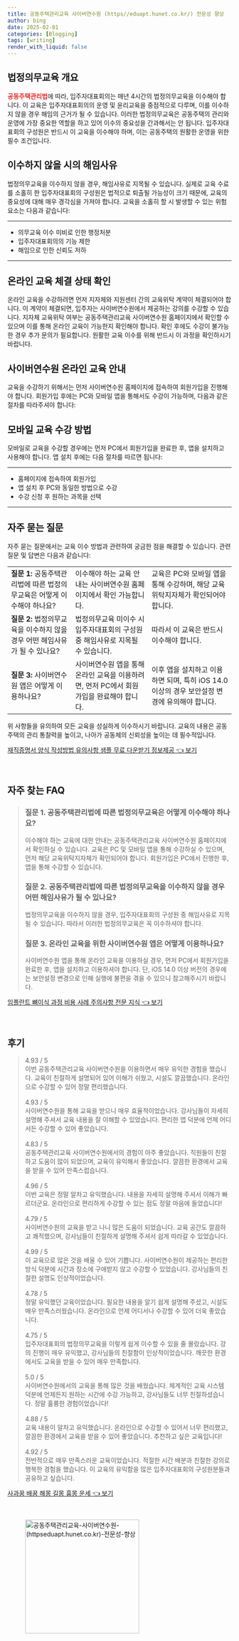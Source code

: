 ```yaml
---
title: 공동주택관리교육 사이버연수원 (https//eduapt.hunet.co.kr/) 전문성 향상
author: bing
date: 2025-02-01
categories: [Blogging]
tags: [writing]
render_with_liquid: false
---
```



<h2 id='법정의무교육 개요'>법정의무교육 개요</h2>

<p><b><span style="color: #ee2323;">공동주택관리법</span></b>에 따라, 입주자대표회의는 매년 4시간의 법정의무교육을 이수해야 합니다. 이 교육은 입주자대표회의의 운영 및 윤리교육을 중점적으로 다루며, 이를 이수하지 않을 경우 해임의 근거가 될 수 있습니다. 이러한 법정의무교육은 공동주택의 관리와 운영에 가장 중요한 역할을 하고 있어 이수의 중요성을 간과해서는 안 됩니다. 입주자대표회의 구성원은 반드시 이 교육을 이수해야 하며, 이는 공동주택의 원활한 운영을 위한 필수 조건입니다.</p>

<h2 id='이수하지 않을 시의 해임사유'>이수하지 않을 시의 해임사유</h2>

<p>법정의무교육을 이수하지 않을 경우, 해임사유로 지목될 수 있습니다. 실제로 교육 수료를 소홀히 한 입주자대표회의 구성원은 법적으로 퇴출될 가능성이 크기 때문에, 교육의 중요성에 대해 매우 경각심을 가져야 합니다. 교육을 소홀히 할 시 발생할 수 있는 위험 요소는 다음과 같습니다:</p>

<hr />

<ul>
    <li>의무교육 이수 미비로 인한 행정처분</li>
    <li>입주자대표회의의 기능 제한</li>
    <li>해임으로 인한 신뢰도 저하</li>
</ul>

<hr />

<h2 id='온라인 교육 체결 상태 확인'>온라인 교육 체결 상태 확인</h2>

<p>온라인 교육을 수강하려면 먼저 지자체와 지원센터 간의 교육위탁 계약이 체결되어야 합니다. 이 계약이 체결되면, 입주자는 사이버연수원에서 제공하는 강의를 수강할 수 있습니다. 지자체 교육위탁 여부는 공동주택관리교육 사이버연수원 홈페이지에서 확인할 수 있으며 이를 통해 온라인 교육이 가능한지 확인해야 합니다. 확인 후에도 수강이 불가능한 경우 추가 문의가 필요합니다. 원활한 교육 이수를 위해 반드시 이 과정을 확인하시기 바랍니다.</p>

<h2 id='사이버연수원 온라인 교육 안내'>사이버연수원 온라인 교육 안내</h2>

<p>교육을 수강하기 위해서는 먼저 사이버연수원 홈페이지에 접속하여 회원가입을 진행해야 합니다. 회원가입 후에는 PC와 모바일 앱을 통해서도 수강이 가능하며, 다음과 같은 절차를 따라주셔야 합니다:</p>

<h2 id='모바일 교육 수강 방법'>모바일 교육 수강 방법</h2>

<p>모바일로 교육을 수강할 경우에는 먼저 PC에서 회원가입을 완료한 후, 앱을 설치하고 사용해야 합니다. 앱 설치 후에는 다음 절차를 따르면 됩니다:</p>

<hr />

<ul>
    <li>홈페이지에 접속하여 회원가입</li>
    <li>앱 설치 후 PC와 동일한 방법으로 수강</li>
    <li>수강 신청 후 원하는 과목을 선택</li>
</ul>

<hr />

<h2 id='자주 묻는 질문'>자주 묻는 질문</h2>

<p>자주 묻는 질문에서는 교육 이수 방법과 관련하여 궁금한 점을 해결할 수 있습니다. 관련 질문 및 답변은 다음과 같습니다:</p>

<table>
    <tr>
        <td><b>질문 1:</b> 공동주택관리법에 따른 법정의무교육은 어떻게 이수해야 하나요?</td>
        <td>이수해야 하는 교육 안내는 사이버연수원 홈페이지에서 확인 가능합니다.</td>
        <td>교육은 PC와 모바일 앱을 통해 수강하며, 해당 교육위탁지자체가 확인되어야 합니다.</td>
    </tr>
    <tr>
        <td><b>질문 2:</b> 법정의무교육을 이수하지 않을 경우 어떤 해임사유가 될 수 있나요?</td>
        <td>법정의무교육 미이수 시 입주자대표회의 구성원 중 해임사유로 지목될 수 있습니다.</td>
        <td>따라서 이 교육은 반드시 이수해야 합니다.</td>
    </tr>
    <tr>
        <td><b>질문 3:</b> 사이버연수원 앱은 어떻게 이용하나요?</td>
        <td>사이버연수원 앱을 통해 온라인 교육을 이용하려면, 먼저 PC에서 회원가입을 완료해야 합니다.</td>
        <td>이후 앱을 설치하고 이용하면 되며, 특히 iOS 14.0 이상의 경우 보안설정 변경에 유의해야 합니다.</td>
    </tr>
</table>

<p>위 사항들을 유의하여 모든 교육을 성실하게 이수하시기 바랍니다. 교육의 내용은 공동주택의 관리 통찰력을 높이고, 나아가 공동체의 신뢰성을 높이는 데 필수적입니다.</p>


<p><a class="click-button" title="재직증명서 양식 작성방법 유의사항 샘플 무료 다운받기 정보제공" href="https://afficreate.github.io/posts/%EC%9E%AC%EC%A7%81%EC%A6%9D%EB%AA%85%EC%84%9C-%EC%96%91%EC%8B%9D-%EC%9E%91%EC%84%B1%EB%B0%A9%EB%B2%95-%EC%9C%A0%EC%9D%98%EC%82%AC%ED%95%AD-%EC%83%98%ED%94%8C-%EB%AC%B4%EB%A3%8C-%EB%8B%A4%EC%9A%B4%EB%B0%9B%EA%B8%B0-%EC%A0%95%EB%B3%B4%EC%A0%9C%EA%B3%B5/" rel="dofollow">재직증명서 양식 작성방법 유의사항 샘플 무료 다운받기 정보제공 👈 보기</a></p><br>
<h2 id='자주_찾는_FAQ'>자주 찾는 FAQ</h2>
<div itemscope="" itemtype="https://schema.org/FAQPage"> 
<blockquote> 
<div itemscope="" itemprop="mainEntity" itemtype="https://schema.org/Question"> 
<h3 itemprop="name">질문 1. 공동주택관리법에 따른 법정의무교육은 어떻게 이수해야 하나요?</h3> 
<div itemscope="" itemprop="acceptedAnswer" itemtype="https://schema.org/Answer"> 
<span itemprop="text"> 
<p>이수해야 하는 교육에 대한 안내는 공동주택관리교육 사이버연수원 홈페이지에서 확인하실 수 있습니다. 교육은 PC 및 모바일 앱을 통해 수강하실 수 있으며, 먼저 해당 교육위탁지자체가 확인되어야 합니다. 회원가입은 PC에서 진행한 후, 앱을 통해 수강할 수 있습니다.</p> 
</span> 
</div> 
</div> 

<div itemscope="" itemprop="mainEntity" itemtype="https://schema.org/Question"> 
<h3 itemprop="name">질문 2. 공동주택관리법에 따른 법정의무교육을 이수하지 않을 경우 어떤 해임사유가 될 수 있나요?</h3> 
<div itemscope="" itemprop="acceptedAnswer" itemtype="https://schema.org/Answer"> 
<span itemprop="text"> 
<p>법정의무교육을 이수하지 않을 경우, 입주자대표회의 구성원 중 해임사유로 지목될 수 있습니다. 따라서 이러한 법정의무교육은 꼭 이수하셔야 합니다.</p> 
</span> 
</div> 
</div> 

<div itemscope="" itemprop="mainEntity" itemtype="https://schema.org/Question"> 
<h3 itemprop="name">질문 3. 온라인 교육을 위한 사이버연수원 앱은 어떻게 이용하나요?</h3> 
<div itemscope="" itemprop="acceptedAnswer" itemtype="https://schema.org/Answer"> 
<span itemprop="text"> 
<p>사이버연수원 앱을 통해 온라인 교육을 이용하실 경우, 먼저 PC에서 회원가입을 완료한 후, 앱을 설치하고 이용하셔야 합니다. 단, iOS 14.0 이상 버전의 경우에는 보안설정 변경으로 인해 실행에 불편을 겪을 수 있으니 참고해주시기 바랍니다.</p> 
</span> 
</div> 
</div> 
</blockquote> 
</div>
<p><a class="click-button" title="임플란트 뼈이식 과정 비용 사례 주의사항 전문 지식" href="https://afficreate.github.io/posts/%EC%9E%84%ED%94%8C%EB%9E%80%ED%8A%B8-%EB%BC%88%EC%9D%B4%EC%8B%9D-%EA%B3%BC%EC%A0%95-%EB%B9%84%EC%9A%A9-%EC%82%AC%EB%A1%80-%EC%A3%BC%EC%9D%98%EC%82%AC%ED%95%AD-%EC%A0%84%EB%AC%B8-%EC%A7%80%EC%8B%9D/" rel="dofollow">임플란트 뼈이식 과정 비용 사례 주의사항 전문 지식 👈 보기</a></p><br>
<h2 id='후기'>후기</h2>
<div itemscope itemtype="https://schema.org/Product">
  <blockquote>
  <div itemprop="review" itemscope itemtype="https://schema.org/Review">
      <div itemprop="reviewRating" itemscope itemtype="https://schema.org/Rating"> <span itemprop="ratingValue">4.93</span> / <span itemprop="bestRating">5</span> </div>
      <span itemprop="reviewBody">이번 공동주택관리교육 사이버연수원을 이용하면서 매우 유익한 경험을 했습니다. 교육이 친절하게 설명되어 있어 이해가 쉬웠고, 시설도 깔끔했습니다. 온라인으로 수강할 수 있어 정말 편리했습니다.</span>
  </div>
  <br>
  <div itemprop="review" itemscope itemtype="https://schema.org/Review">
      <div itemprop="reviewRating" itemscope itemtype="https://schema.org/Rating"> <span itemprop="ratingValue">4.93</span> / <span itemprop="bestRating">5</span> </div>
      <span itemprop="reviewBody">사이버연수원을 통해 교육을 받으니 매우 효율적이었습니다. 강사님들이 자세히 설명해 주셔서 교육 내용을 잘 이해할 수 있었습니다. 편리한 앱 덕분에 언제 어디서든 수강할 수 있어 좋았습니다.</span>
  </div>
  <br>
  <div itemprop="review" itemscope itemtype="https://schema.org/Review">
      <div itemprop="reviewRating" itemscope itemtype="https://schema.org/Rating"> <span itemprop="ratingValue">4.83</span> / <span itemprop="bestRating">5</span> </div>
      <span itemprop="reviewBody">공동주택관리교육 사이버연수원에서의 경험이 아주 좋았습니다. 직원들이 친절하고 도움이 많이 되었으며, 교육이 유익해서 좋았습니다. 깔끔한 환경에서 교육을 받을 수 있어 만족스럽습니다.</span>
  </div>
  <br>
  <div itemprop="review" itemscope itemtype="https://schema.org/Review">
      <div itemprop="reviewRating" itemscope itemtype="https://schema.org/Rating"> <span itemprop="ratingValue">4.96</span> / <span itemprop="bestRating">5</span> </div>
      <span itemprop="reviewBody">이번 교육은 정말 알차고 유익했습니다. 내용을 자세히 설명해 주셔서 이해가 빠르더군요. 온라인으로 편리하게 수강할 수 있는 점도 정말 마음에 들었습니다!</span>
  </div>
  <br>
  <div itemprop="review" itemscope itemtype="https://schema.org/Review">
      <div itemprop="reviewRating" itemscope itemtype="https://schema.org/Rating"> <span itemprop="ratingValue">4.79</span> / <span itemprop="bestRating">5</span> </div>
      <span itemprop="reviewBody">사이버연수원의 교육을 받고 나니 많은 도움이 되었습니다. 교육 공간도 깔끔하고 쾌적했으며, 강사님들이 친절하게 설명해 주셔서 쉽게 따라갈 수 있었습니다.</span>
  </div>
  <br>
  <div itemprop="review" itemscope itemtype="https://schema.org/Review">
      <div itemprop="reviewRating" itemscope itemtype="https://schema.org/Rating"> <span itemprop="ratingValue">4.99</span> / <span itemprop="bestRating">5</span> </div>
      <span itemprop="reviewBody">이 교육으로 많은 것을 배울 수 있어 기쁩니다. 사이버연수원이 제공하는 편리한 방식 덕분에 시간과 장소에 구애받지 않고 수강할 수 있었습니다. 강사님들의 친절한 설명도 인상적이었습니다.</span>
  </div>
  <br>
  <div itemprop="review" itemscope itemtype="https://schema.org/Review">
      <div itemprop="reviewRating" itemscope itemtype="https://schema.org/Rating"> <span itemprop="ratingValue">4.78</span> / <span itemprop="bestRating">5</span> </div>
      <span itemprop="reviewBody">정말 유익했던 교육이었습니다. 필요한 내용을 알기 쉽게 설명해 주셨고, 시설도 매우 만족스러웠습니다. 온라인으로 언제 어디서나 수강할 수 있어 더욱 좋았습니다.</span>
  </div>
  <br>
  <div itemprop="review" itemscope itemtype="https://schema.org/Review">
      <div itemprop="reviewRating" itemscope itemtype="https://schema.org/Rating"> <span itemprop="ratingValue">4.75</span> / <span itemprop="bestRating">5</span> </div>
      <span itemprop="reviewBody">입주자대표회의 법정의무교육을 이렇게 쉽게 이수할 수 있을 줄 몰랐습니다. 강의 진행이 매우 유익했고, 강사님들의 친절함이 인상적이었습니다. 깨끗한 환경에서도 교육을 받을 수 있어 매우 만족합니다.</span>
  </div>
  <br>
  <div itemprop="review" itemscope itemtype="https://schema.org/Review">
      <div itemprop="reviewRating" itemscope itemtype="https://schema.org/Rating"> <span itemprop="ratingValue">5.0</span> / <span itemprop="bestRating">5</span> </div>
      <span itemprop="reviewBody">사이버연수원에서의 교육을 통해 많은 것을 배웠습니다. 체계적인 교육 시스템 덕분에 언제든지 원하는 시간에 수강 가능하고, 강사님들도 너무 친절하셨습니다. 정말 훌륭한 경험이었습니다!</span>
  </div>
  <br>
  <div itemprop="review" itemscope itemtype="https://schema.org/Review">
      <div itemprop="reviewRating" itemscope itemtype="https://schema.org/Rating"> <span itemprop="ratingValue">4.88</span> / <span itemprop="bestRating">5</span> </div>
      <span itemprop="reviewBody">교육 내용이 알차고 유익했습니다. 온라인으로 수강할 수 있어서 너무 편리했고, 깔끔한 환경에서 교육을 받을 수 있어 좋았습니다. 추천하고 싶은 교육입니다!</span>
  </div>
  <br>
  <div itemprop="review" itemscope itemtype="https://schema.org/Review">
      <div itemprop="reviewRating" itemscope itemtype="https://schema.org/Rating"> <span itemprop="ratingValue">4.92</span> / <span itemprop="bestRating">5</span> </div>
      <span itemprop="reviewBody">전반적으로 매우 만족스러운 교육이었습니다. 적절한 시간 배분과 친절한 강의로 행복한 경험을 했습니다. 이 교육의 유익함을 많은 입주자대표회의 구성원분들과 공유하고 싶습니다.</span>
  </div>
  </blockquote>
</div>
<p><a class="click-button" title="사과꿈 배꿈 해몽 길몽 흉몽 운세" href="https://afficreate.github.io/posts/%EC%82%AC%EA%B3%BC%EA%BF%88-%EB%B0%B0%EA%BF%88-%ED%95%B4%EB%AA%BD-%EA%B8%B8%EB%AA%BD-%ED%9D%89%EB%AA%BD-%EC%9A%B4%EC%84%B8/" rel="dofollow">사과꿈 배꿈 해몽 길몽 흉몽 운세 👈 보기</a></p><br>
<figure class="image"><img src="https://afficreate.github.io/assets/img/thumbnail/공동주택관리교육-사이버연수원-(httpseduapt.hunet.co.kr)-전문성-향상.webp" alt="공동주택관리교육-사이버연수원-(httpseduapt.hunet.co.kr)-전문성-향상" width="256" height="256"></figure>